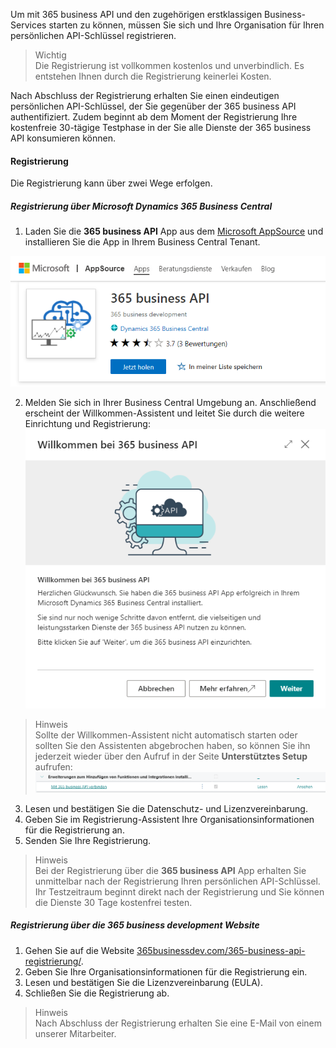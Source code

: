 Um mit 365 business API und den zugehörigen erstklassigen Business-Services starten zu können, müssen Sie sich und Ihre Organisation für Ihren persönlichen API-Schlüssel registrieren.

> Wichtig<br>Die Registrierung ist vollkommen kostenlos und unverbindlich. Es entstehen Ihnen durch die Registrierung keinerlei Kosten.

Nach Abschluss der Registrierung erhalten Sie einen eindeutigen persönlichen API-Schlüssel, der Sie gegenüber der 365 business API authentifiziert.
Zudem beginnt ab dem Moment der Registrierung Ihre kostenfreie 30-tägige Testphase in der Sie alle Dienste der 365 business API konsumieren können.

#### Registrierung
Die Registrierung kann über zwei Wege erfolgen.

##### Registrierung über Microsoft Dynamics 365 Business Central

1. Laden Sie die **365 business API** App aus dem [Microsoft AppSource](https://appsource.microsoft.com/de-de/product/dynamics-365-business-central/PUBID.business_development_christoph_krieg%7CAID.365-business-api%7CPAPPID.0f94d4ef-5c3a-4002-93f2-2a2be05219c0?tab=Overview) und installieren Sie die App in Ihrem Business Central Tenant.

![365 business API im Microsoft AppSource](/assets/images/365-business-api/appsource.png)

2. Melden Sie sich in Ihrer Business Central Umgebung an. Anschließend erscheint der Willkommen-Assistent und leitet Sie durch die weitere Einrichtung und Registrierung:<br>
![Willkommen-Assistent](/assets/images/365-business-api/welcome-wizard-de.png)<br>
> Hinweis<br>Sollte der Willkommen-Assistent nicht automatisch starten oder sollten Sie den Assistenten abgebrochen haben, so können Sie ihn jederzeit wieder über den Aufruf in der Seite **Unterstütztes Setup** aufrufen:<br>![Unterstütztes Setup](/assets/images/365-business-api/assisted-setup-de.png)

3. Lesen und bestätigen Sie die Datenschutz- und Lizenzvereinbarung.
4. Geben Sie im Registrierung-Assistent Ihre Organisationsinformationen für die Registrierung an.
5. Senden Sie Ihre Registrierung.

> Hinweis<br>Bei der Registrierung über die **365 business API** App erhalten Sie unmittelbar nach der Registrierung Ihren persönlichen API-Schlüssel. Ihr Testzeitraum beginnt direkt nach der Registrierung und Sie können die Dienste 30 Tage kostenfrei testen.

##### Registrierung über die 365 business development Website

1. Gehen Sie auf die Website [365businessdev.com/365-business-api-registrierung/](https://365businessdev.com/365-business-api-registrierung/).
2. Geben Sie Ihre Organisationsinformationen für die Registrierung ein.
3. Lesen und bestätigen Sie die Lizenzvereinbarung (EULA).
4. Schließen Sie die Registrierung ab.

> Hinweis<br>Nach Abschluss der Registrierung erhalten Sie eine E-Mail von einem unserer Mitarbeiter.